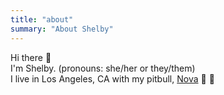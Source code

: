 ```yaml
---
title: "about"
summary: "About Shelby"
---
```


Hi there 👋  
I'm Shelby. (pronouns: she/her or they/them)  
I live in Los Angeles, CA with my pitbull, [Nova](/nova) 🐾 💜
